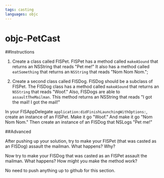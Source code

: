 ```yaml
---
tags: casting
languages: objc
---
```


# objc-PetCast

##Instructions

1) Create a class called FISPet. FISPet has a method called `makeASound` that returns an NSString that reads "Pet me!" It also has a method called `eatSomething` that returns an `NSString` that reads "Nom Nom Nom.";

2) Create a second class called FISDog. FISDog should be a subclass of FISPet. The FISDog class has a method called `makeASound` that returns an `NSString` that reads "Woof." Also, FISDogs are able to `assaultTheMailman`. This method returns an NSString that reads "I got the mail! I got the mail!"

In your FISAppDelegate `application:didFinishLaunchingWithOptions:`, create an instance of an FISPet. Make it go "Woof." And make it go "Nom Nom Nom." Then create an instance of an FISDog that NSLogs "Pet me!"


##Advanced

After pushing up your solution, try to make your FISPet (that was casted as an FISDog) assault the mailman. What happens? Why? 

Now try to make your FISDog that was casted as an FISPet assault the mailman. What happens? How might you make the method work?

No need to push anything up to github for this section.
